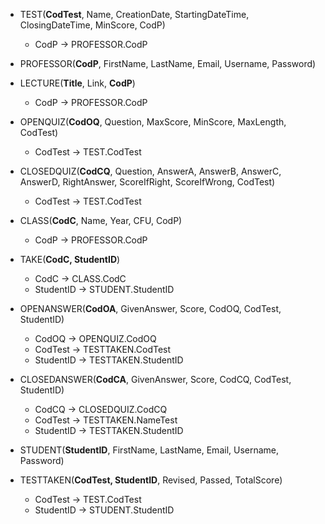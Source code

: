 - TEST(**CodTest**, Name, CreationDate, StartingDateTime, ClosingDateTime, MinScore, CodP)
  - CodP -> PROFESSOR.CodP


- PROFESSOR(**CodP**, FirstName, LastName, Email, Username, Password)


- LECTURE(**Title**, Link, **CodP**)
  - CodP -> PROFESSOR.CodP


- OPENQUIZ(**CodOQ**, Question, MaxScore, MinScore, MaxLength, CodTest)
  - CodTest -> TEST.CodTest


- CLOSEDQUIZ(**CodCQ**, Question, AnswerA, AnswerB, AnswerC, AnswerD, RightAnswer, ScoreIfRight, ScoreIfWrong, CodTest)
  - CodTest -> TEST.CodTest


- CLASS(**CodC**, Name, Year, CFU, CodP)
  - CodP -> PROFESSOR.CodP


- TAKE(**CodC, StudentID**)
  - CodC -> CLASS.CodC
  - StudentID -> STUDENT.StudentID


- OPENANSWER(**CodOA**, GivenAnswer, Score, CodOQ, CodTest, StudentID)
  - CodOQ -> OPENQUIZ.CodOQ
  - CodTest -> TESTTAKEN.CodTest
  - StudentID -> TESTTAKEN.StudentID


- CLOSEDANSWER(**CodCA**, GivenAnswer, Score, CodCQ, CodTest, StudentID)
  - CodCQ -> CLOSEDQUIZ.CodCQ
  - CodTest -> TESTTAKEN.NameTest
  - StudentID -> TESTTAKEN.StudentID


- STUDENT(**StudentID**, FirstName, LastName, Email, Username, Password)


- TESTTAKEN(**CodTest, StudentID**, Revised, Passed, TotalScore)
  - CodTest -> TEST.CodTest
  - StudentID -> STUDENT.StudentID 


